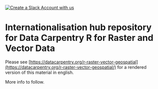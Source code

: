 [![Create a Slack Account with us][create_slack_svg]][slack_invite]

# Internationalisation hub repository for Data Carpentry R for Raster and Vector Data

Please see [https://datacarpentry.org/r-raster-vector-geospatial](https://datacarpentry.org/r-raster-vector-geospatial/) for a rendered
version of this material in english.

More info to follow.

[create_slack_svg]: https://img.shields.io/badge/Create_Slack_Account-The_Carpentries-071159.svg
[slack_invite]: https://slack-invite.carpentries.org/
